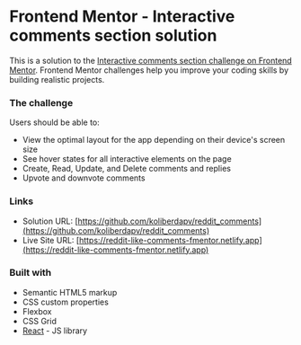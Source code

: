 # Frontend Mentor - Interactive comments section solution

This is a solution to the [Interactive comments section challenge on Frontend Mentor](https://www.frontendmentor.io/challenges/interactive-comments-section-iG1RugEG9). Frontend Mentor challenges help you improve your coding skills by building realistic projects.

### The challenge

Users should be able to:

- View the optimal layout for the app depending on their device's screen size
- See hover states for all interactive elements on the page
- Create, Read, Update, and Delete comments and replies
- Upvote and downvote comments

### Links

- Solution URL: [https://github.com/koliberdapv/reddit_comments](https://github.com/koliberdapv/reddit_comments)
- Live Site URL: [https://reddit-like-comments-fmentor.netlify.app](https://reddit-like-comments-fmentor.netlify.app)

### Built with

- Semantic HTML5 markup
- CSS custom properties
- Flexbox
- CSS Grid
- [React](https://reactjs.org/) - JS library
